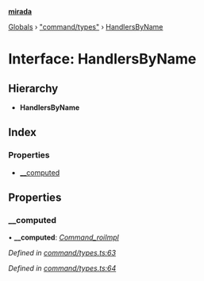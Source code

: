 **[mirada](../README.md)**

[Globals](../README.md) › ["command/types"](../modules/_command_types_.md) › [HandlersByName](_command_types_.handlersbyname.md)

# Interface: HandlersByName

## Hierarchy

* **HandlersByName**

## Index

### Properties

* [__computed](_command_types_.handlersbyname.md#__computed)

## Properties

###  __computed

• **__computed**: *[Command_roiImpl](../classes/_command_handlers_.command_roiimpl.md)*

*Defined in [command/types.ts:63](https://github.com/cancerberoSgx/mirada/blob/eecc091/mirada/src/command/types.ts#L63)*

*Defined in [command/types.ts:64](https://github.com/cancerberoSgx/mirada/blob/eecc091/mirada/src/command/types.ts#L64)*